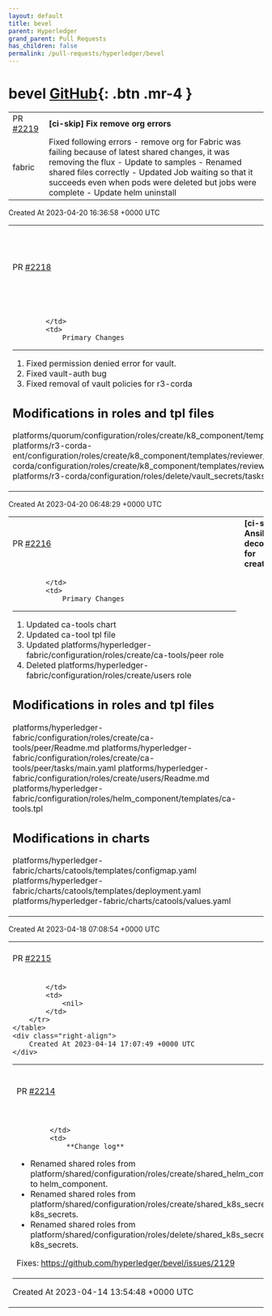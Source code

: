 ```yaml
---
layout: default
title: bevel
parent: Hyperledger
grand_parent: Pull Requests
has_children: false
permalink: /pull-requests/hyperledger/bevel
---
```


# bevel <span class="fs-3 right-align">[GitHub](https://github.com/hyperledger/bevel){: .btn .mr-4 }</span>


<div>
    <table>
        <tr>
            <td>
                PR <a href="https://github.com/hyperledger/bevel/pull/2219" class=".btn">#2219</a>
            </td>
            <td>
                <b>
                    [ci-skip] Fix remove org errors
                </b>
            </td>
        </tr>
        <tr>
            <td>
                <span class="chip">fabric</span>
            </td>
            <td>
                Fixed following errors
- remove org for Fabric was failing because of latest shared changes, it was removing the flux 
- Update to samples
- Renamed shared files correctly
- Updated Job waiting so that it succeeds even when pods were deleted but jobs were complete
- Update helm uninstall
            </td>
        </tr>
    </table>
    <div class="right-align">
        Created At 2023-04-20 16:36:58 +0000 UTC
    </div>
</div>

<div>
    <table>
        <tr>
            <td>
                PR <a href="https://github.com/hyperledger/bevel/pull/2218" class=".btn">#2218</a>
            </td>
            <td>
                <b>
                    [ci-skip] Pods crashes post Kubernetes cluster nodes are restarted
                </b>
            </td>
        </tr>
        <tr>
            <td>
                
            </td>
            <td>
                Primary Changes
--------------
1. Fixed permission denied error for vault.
2. Fixed vault-auth bug 
3. Fixed removal of vault policies for r3-corda

Modifications in roles and tpl files
-----------------------
platforms/quorum/configuration/roles/create/k8_component/templates/reviewer_rbac.tpl 
platforms/r3-corda-ent/configuration/roles/create/k8_component/templates/reviewer_rbac.tpl 
platforms/r3-corda/configuration/roles/create/k8_component/templates/reviewer_rbac.tpl 
platforms/r3-corda/configuration/roles/delete/vault_secrets/tasks/nested_main.yaml
            </td>
        </tr>
    </table>
    <div class="right-align">
        Created At 2023-04-20 06:48:29 +0000 UTC
    </div>
</div>

<div>
    <table>
        <tr>
            <td>
                PR <a href="https://github.com/hyperledger/bevel/pull/2216" class=".btn">#2216</a>
            </td>
            <td>
                <b>
                    [ci-skip] Ansible decoupling for create/users
                </b>
            </td>
        </tr>
        <tr>
            <td>
                
            </td>
            <td>
                Primary Changes
--------------
1. Updated ca-tools chart
2. Updated ca-tool tpl file
3. Updated platforms/hyperledger-fabric/configuration/roles/create/ca-tools/peer role
4. Deleted platforms/hyperledger-fabric/configuration/roles/create/users role

Modifications in roles and tpl files
-----------------------
platforms/hyperledger-fabric/configuration/roles/create/ca-tools/peer/Readme.md 
platforms/hyperledger-fabric/configuration/roles/create/ca-tools/peer/tasks/main.yaml 
platforms/hyperledger-fabric/configuration/roles/create/users/Readme.md 
platforms/hyperledger-fabric/configuration/roles/helm_component/templates/ca-tools.tpl

Modifications in charts
-------------------------
platforms/hyperledger-fabric/charts/catools/templates/configmap.yaml 
platforms/hyperledger-fabric/charts/catools/templates/deployment.yaml 
platforms/hyperledger-fabric/charts/catools/values.yaml
            </td>
        </tr>
    </table>
    <div class="right-align">
        Created At 2023-04-18 07:08:54 +0000 UTC
    </div>
</div>

<div>
    <table>
        <tr>
            <td>
                PR <a href="https://github.com/hyperledger/bevel/pull/2215" class=".btn">#2215</a>
            </td>
            <td>
                <b>
                    [chore] Correct spelling
                </b>
            </td>
        </tr>
        <tr>
            <td>
                
            </td>
            <td>
                <nil>
            </td>
        </tr>
    </table>
    <div class="right-align">
        Created At 2023-04-14 17:07:49 +0000 UTC
    </div>
</div>

<div>
    <table>
        <tr>
            <td>
                PR <a href="https://github.com/hyperledger/bevel/pull/2214" class=".btn">#2214</a>
            </td>
            <td>
                <b>
                    [chore] : rename shared roles
                </b>
            </td>
        </tr>
        <tr>
            <td>
                
            </td>
            <td>
                **Change log**

- Renamed shared roles from platform/shared/configuration/roles/create/shared_helm_component to helm_component.
- Renamed shared roles from platform/shared/configuration/roles/create/shared_k8s_secrets to k8s_secrets.
- Renamed shared roles from platform/shared/configuration/roles/delete/shared_k8s_secrets to k8s_secrets.

Fixes: https://github.com/hyperledger/bevel/issues/2129
            </td>
        </tr>
    </table>
    <div class="right-align">
        Created At 2023-04-14 13:54:48 +0000 UTC
    </div>
</div>

